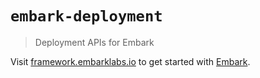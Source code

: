 # `embark-deployment`

> Deployment APIs for Embark

Visit [framework.embarklabs.io](https://framework.embarklabs.io/) to get started with
[Embark](https://github.com/embarklabs/embark).
